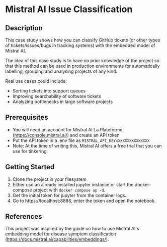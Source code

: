 # Mistral AI Issue Classification

## Description

This case study shows how you can classify GitHub tickets (or other types of
tickets/issues/bugs in tracking systems) with the embedded model of Mistral AI.

The idea of this case study is to have no prior knowledge of the project so that this method can be used in production environments
for automatically labelling, grouping and analysing projects of any kind.

Real use cases could include:
  * Sorting tickets into support queues
  * Improving searchability of software tickets
  * Analyzing bottlenecks in large software projects

## Prerequisites

* You will need an account for Mistral AI La Plateforme (https://console.mistral.ai/) and create an API token
* Put the API token in a .env file as `MISTRAL_API_KEY=XXXXXXXXXXXXXX`
* Note: At the time of writing this, Mistral AI offers a free trial that you can use for tinkering.

## Getting Started

1. Clone the project in your filesystem
2. Either use an already installed jupyter instance or start the docker-compose project with `docker compose up -d`.
3. Get the initial token for jupyter from the container logs.
4. Go to https://localhost:8888, enter the token and open the notebook.

## References

This project was inspired by the guide on how to use Mistral AI's embedding model for disease symptom classification (https://docs.mistral.ai/capabilities/embeddings/).
